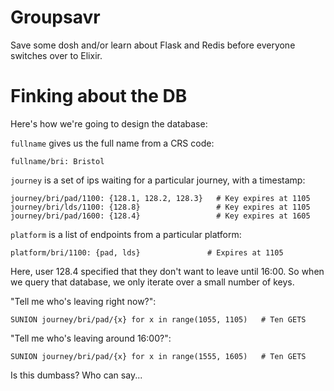 # Groupsavr

Save some dosh and/or learn about Flask and Redis before everyone switches over to Elixir.

# Finking about the DB

Here's how we're going to design the database:

`fullname` gives us the full name from a CRS code:

    fullname/bri: Bristol

`journey` is a set of ips waiting for a particular journey, with a timestamp:

    journey/bri/pad/1100: {128.1, 128.2, 128.3}   # Key expires at 1105
    journey/bri/lds/1100: {128.8}                 # Key expires at 1105
    journey/bri/pad/1600: {128.4}                 # Key expires at 1605

`platform` is a list of endpoints from a particular platform:
    
    platform/bri/1100: {pad, lds}               # Expires at 1105

Here, user 128.4 specified that they don't want to leave until 16:00. 
So when we query that database, we only iterate over a small number of keys.

"Tell me who's leaving right now?":

    SUNION journey/bri/pad/{x} for x in range(1055, 1105)   # Ten GETS

"Tell me who's leaving around 16:00?":

    SUNION journey/bri/pad/{x} for x in range(1555, 1605)   # Ten GETS

Is this dumbass? Who can say...

